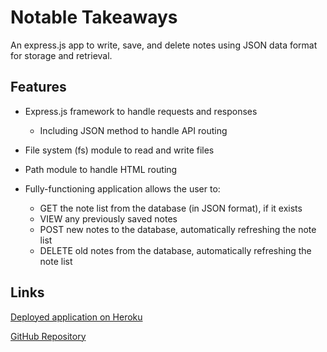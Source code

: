 # Notable Takeaways

An express.js app to write, save, and delete notes using JSON data format for storage and retrieval.

## Features
* Express.js framework to handle requests and responses
    * Including JSON method to handle API routing
* File system (fs) module to read and write files
* Path module to handle HTML routing

* Fully-functioning application allows the user to:
    * GET the note list from the database (in JSON format), if it exists
    * VIEW any previously saved notes
    * POST new notes to the database, automatically refreshing the note list
    * DELETE old notes from the database, automatically refreshing the note list

## Links

[Deployed application on Heroku](https://sleepy-beach-08943.herokuapp.com/) 

[GitHub Repository](https://github.com/BohdiCave/Notable-Takeaways)



